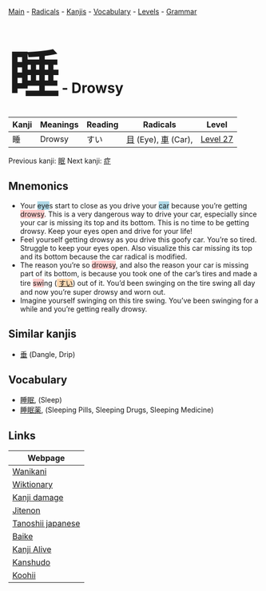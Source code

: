 <style> bigfont {font-size: 100px}</style>
[Main](../index.md) -
[Radicals](../radicals.md) -
[Kanjis](../kanjis.md) -
[Vocabulary](../vocabulary.md) -
[Levels](../levels.md) -
[Grammar](../grammar.md)
# <bigfont> 睡</bigfont> - Drowsy 

| Kanji | Meanings | Reading | Radicals | Level |
| --- | --- | --- | --- | --- |
| 睡 | Drowsy | すい | [目](../radicals/目.md) (Eye), [車](../radicals/車.md) (Car),  | [Level 27](../levels/wk_level27.md) |

Previous kanji: [眠](眠.md) Next kanji: [症](症.md) 

## Mnemonics
 * Your <span style="background-color:#ADD8E6"> eye</span>s start to close as you drive your <span style="background-color:#ADD8E6"> car</span> because you’re getting <span style="background-color:#ffcccb"> drowsy</span>. This is a very dangerous way to drive your car, especially since your car is missing its top and its bottom. This is no time to be getting drowsy. Keep your eyes open and drive for your life!
* Feel yourself getting drowsy as you drive this goofy car. You’re so tired. Struggle to keep your eyes open. Also visualize this car missing its top and its bottom because the car radical is modified.
* The reason you’re so <span style="background-color:#ffcccb"> drowsy</span>, and also the reason your car is missing part of its bottom, is because you took one of the car’s tires and made a tire <span style="background-color:#ffcccb"> swi</span>ng (<span style="background-color:#fed8b1"> [すい](https://jisho.org/search/すい)</span>) out of it. You’d been swinging on the tire swing all day and now you’re super drowsy and worn out.
* Imagine yourself swinging on this tire swing. You’ve been swinging for a while and you’re getting really drowsy.


## Similar kanjis
 * [垂](垂.md) (Dangle, Drip)


## Vocabulary
 * [睡眠](../vocabulary/睡.md), (Sleep)
* [睡眠薬](../vocabulary/睡.md), (Sleeping Pills, Sleeping Drugs, Sleeping Medicine)



## Links 

| Webpage |
| --- |
| [Wanikani          ](https://www.wanikani.com/kanji/睡) |
| [Wiktionary        ](https://en.wiktionary.org/wiki/睡) |
| [Kanji damage      ](http://www.kanjidamage.com/kanji/search?utf8=✓&q=睡) |
| [Jitenon           ](https://jitenon.com/kanji/睡) |
| [Tanoshii japanese ](https://www.tanoshiijapanese.com/dictionary/kanji.cfm?k=睡) |
| [Baike             ](https://baike.baidu.com/item/睡) |
| [Kanji Alive       ](https://app.kanjialive.com/睡) |
| [Kanshudo          ](https://www.kanshudo.com/searchmn?q=睡) |
| [Koohii            ](https://kanji.koohii.com/study/kanji/睡) |
